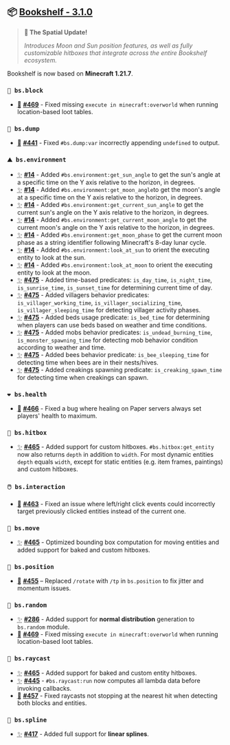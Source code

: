 ## 📦 [Bookshelf - 3.1.0](https://github.com/mcbookshelf/bookshelf/releases/tag/v3.1.0)

> **💫 The Spatial Update!**
>
> *Introduces Moon and Sun position features, as well as fully customizable hitboxes that integrate across the entire Bookshelf ecosystem.*

Bookshelf is now based on **Minecraft 1.21.7**.


### `🧱 bs.block`

- <abbr title="Bug Fix">🐛</abbr> **[#469](https://github.com/mcbookshelf/bookshelf/issues/469)** - Fixed missing `execute in minecraft:overworld` when running location-based loot tables.


### `🔬 bs.dump`

- <abbr title="Bug Fix">🐛</abbr> **[#441](https://github.com/mcbookshelf/bookshelf/issues/441)** - Fixed `#bs.dump:var` incorrectly appending `undefined` to output.

### `⛰️ bs.environment`

- <abbr title="New Feature">✨</abbr> **[#14](https://github.com/mcbookshelf/bookshelf/issues/14)** - Added `#bs.environment:get_sun_angle` to get the sun's angle at a specific time on the Y axis relative to the horizon, in degrees. 
- <abbr title="New Feature">✨</abbr> **[#14](https://github.com/mcbookshelf/bookshelf/issues/14)** - Added `#bs.environment:get_moon_angle`to get the moon's angle at a specific time on the Y axis relative to the horizon, in degrees.
- <abbr title="New Feature">✨</abbr> **[#14](https://github.com/mcbookshelf/bookshelf/issues/14)** - Added `#bs.environment:get_current_sun_angle` to get the current sun's angle on the Y axis relative to the horizon, in degrees. 
- <abbr title="New Feature">✨</abbr> **[#14](https://github.com/mcbookshelf/bookshelf/issues/14)** - Added `#bs.environment:get_current_moon_angle` to get the current moon's angle on the Y axis relative to the horizon, in degrees.
- <abbr title="New Feature">✨</abbr> **[#14](https://github.com/mcbookshelf/bookshelf/issues/14)** - Added `#bs.environment:get_moon_phase` to get the current moon phase as a string identifier following Minecraft's 8-day lunar cycle.
- <abbr title="New Feature">✨</abbr> **[#14](https://github.com/mcbookshelf/bookshelf/issues/14)** - Added `#bs.environment:look_at_sun` to orient the executing entity to look at the sun.
- <abbr title="New Feature">✨</abbr> **[#14](https://github.com/mcbookshelf/bookshelf/issues/14)** - Added `#bs.environment:look_at_moon` to orient the executing entity to look at the moon.
- <abbr title="New Feature">✨</abbr> **[#475](https://github.com/mcbookshelf/bookshelf/issues/475)** - Added time-based predicates: `is_day_time`, `is_night_time`, `is_sunrise_time`, `is_sunset_time` for determining current time of day.
- <abbr title="New Feature">✨</abbr> **[#475](https://github.com/mcbookshelf/bookshelf/issues/475)** - Added villagers behavior predicates: `is_villager_working_time`, `is_villager_socializing_time`, `is_villager_sleeping_time` for detecting villager activity phases.
- <abbr title="New Feature">✨</abbr> **[#475](https://github.com/mcbookshelf/bookshelf/issues/475)** - Added beds usage predicate: `is_bed_time` for determining when players can use beds based on weather and time conditions.
- <abbr title="New Feature">✨</abbr> **[#475](https://github.com/mcbookshelf/bookshelf/issues/475)** - Added mobs behavior predicates: `is_undead_burning_time`, `is_monster_spawning_time` for detecting mob behavior condition according to weather and time.
- <abbr title="New Feature">✨</abbr> **[#475](https://github.com/mcbookshelf/bookshelf/issues/475)** - Added bees behavior predicate: `is_bee_sleeping_time` for detecting time when bees are in their nests/hives.
- <abbr title="New Feature">✨</abbr> **[#475](https://github.com/mcbookshelf/bookshelf/issues/475)** - Added creakings spawning predicate: `is_creaking_spawn_time` for detecting time when creakings can spawn. 


### `❤️ bs.health`

- <abbr title="Bug Fix">🐛</abbr> **[#466](https://github.com/mcbookshelf/bookshelf/issues/466)** - Fixed a bug where healing on Paper servers always set players' health to maximum.


### `🎯 bs.hitbox`

- <abbr title="New Feature">✨</abbr> **[#465](https://github.com/mcbookshelf/bookshelf/pull/465)** - Added support for custom hitboxes. `#bs.hitbox:get_entity` now also returns `depth` in addition to `width`. For most dynamic entities `depth` equals `width`, except for static entities (e.g. item frames, paintings) and custom hitboxes.


### `🖱️ bs.interaction`

- <abbr title="Bug Fix">🐛</abbr> **[#463](https://github.com/mcbookshelf/bookshelf/issues/463)** - Fixed an issue where left/right click events could incorrectly target previously clicked entities instead of the current one.


### `🏃 bs.move`

- <abbr title="New Feature">✨</abbr> **[#465](https://github.com/mcbookshelf/bookshelf/pull/465)** - Optimized bounding box computation for moving entities and added support for baked and custom hitboxes.


### `🧭 bs.position`

- <abbr title="Bug Fix">🐛</abbr> **[#455](https://github.com/mcbookshelf/bookshelf/issues/455)** – Replaced `/rotate` with `/tp` in `bs.position` to fix jitter and momentum issues.


### `🎲 bs.random`

- <abbr title="New Feature">✨</abbr>  **[#286](https://github.com/mcbookshelf/bookshelf/issues/286)** - Added support for **normal distribution** generation to `bs.random` module.
- <abbr title="Bug Fix">🐛</abbr> **[#469](https://github.com/mcbookshelf/bookshelf/issues/469)** - Fixed missing `execute in minecraft:overworld` when running location-based loot tables.


### `🔦 bs.raycast`

- <abbr title="New Feature">✨</abbr> **[#465](https://github.com/mcbookshelf/bookshelf/pull/465)** - Added support for baked and custom entity hitboxes.
- <abbr title="New Feature">✨</abbr> **[#445](https://github.com/mcbookshelf/bookshelf/issues/445)** - `#bs.raycast:run` now computes all lambda data before invoking callbacks.
- <abbr title="Bug Fix">🐛</abbr> **[#457](https://github.com/mcbookshelf/bookshelf/issues/457)** - Fixed raycasts not stopping at the nearest hit when detecting both blocks and entities.


### `🧣 bs.spline`

- <abbr title="New Feature">✨</abbr> **[#417](https://github.com/mcbookshelf/bookshelf/issues/417)** - Added full support for **linear splines**.
